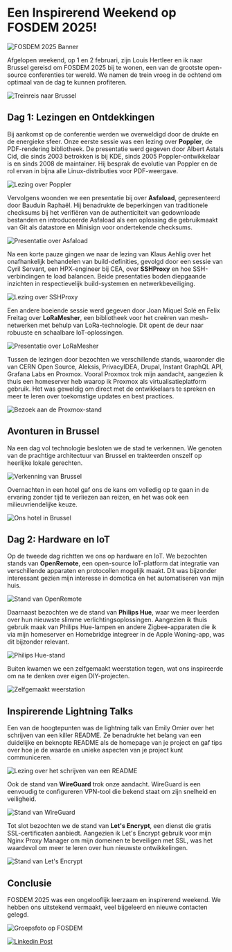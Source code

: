 # Een Inspirerend Weekend op FOSDEM 2025!

![FOSDEM 2025 Banner](fotos/fosdem_banner.jpg)

Afgelopen weekend, op 1 en 2 februari, zijn Louis Hertleer en ik naar Brussel gereisd om FOSDEM 2025 bij te wonen, een van de grootste open-source conferenties ter wereld. We namen de trein vroeg in de ochtend om optimaal van de dag te kunnen profiteren.

![Treinreis naar Brussel](fotos/train_to_brussels.jpg)

## Dag 1: Lezingen en Ontdekkingen

Bij aankomst op de conferentie werden we overweldigd door de drukte en de energieke sfeer. Onze eerste sessie was een lezing over **Poppler**, de PDF-rendering bibliotheek. De presentatie werd gegeven door Albert Astals Cid, die sinds 2003 betrokken is bij KDE, sinds 2005 Poppler-ontwikkelaar is en sinds 2008 de maintainer. Hij besprak de evolutie van Poppler en de rol ervan in bijna alle Linux-distributies voor PDF-weergave.

![Lezing over Poppler](fotos/poppler_talk.jpg)

Vervolgens woonden we een presentatie bij over **Asfaload**, gepresenteerd door Bauduin Raphaël. Hij benadrukte de beperkingen van traditionele checksums bij het verifiëren van de authenticiteit van gedownloade bestanden en introduceerde Asfaload als een oplossing die gebruikmaakt van Git als datastore en Minisign voor ondertekende checksums.

![Presentatie over Asfaload](fotos/asfaload_presentation.jpg)

Na een korte pauze gingen we naar de lezing van Klaus Aehlig over het onafhankelijk behandelen van build-definities, gevolgd door een sessie van Cyril Servant, een HPX-engineer bij CEA, over **SSHProxy** en hoe SSH-verbindingen te load balancen. Beide presentaties boden diepgaande inzichten in respectievelijk build-systemen en netwerkbeveiliging.

![Lezing over SSHProxy](fotos/sshproxy_talk.jpg)

Een andere boeiende sessie werd gegeven door Joan Miquel Solé en Felix Freitag over **LoRaMesher**, een bibliotheek voor het creëren van mesh-netwerken met behulp van LoRa-technologie. Dit opent de deur naar robuuste en schaalbare IoT-oplossingen.

![Presentatie over LoRaMesher](fotos/loramesher_presentation.jpg)

Tussen de lezingen door bezochten we verschillende stands, waaronder die van CERN Open Source, Aleksis, PrivacyIDEA, Drupal, Instant GraphQL API, Grafana Labs en Proxmox. Vooral Proxmox trok mijn aandacht, aangezien ik thuis een homeserver heb waarop ik Proxmox als virtualisatieplatform gebruik. Het was geweldig om direct met de ontwikkelaars te spreken en meer te leren over toekomstige updates en best practices.

![Bezoek aan de Proxmox-stand](fotos/proxmox_stand.jpg)

## Avonturen in Brussel

Na een dag vol technologie besloten we de stad te verkennen. We genoten van de prachtige architectuur van Brussel en trakteerden onszelf op heerlijke lokale gerechten.

![Verkenning van Brussel](fotos/brussels_exploration.jpg)

Overnachten in een hotel gaf ons de kans om volledig op te gaan in de ervaring zonder tijd te verliezen aan reizen, en het was ook een milieuvriendelijke keuze.

![Ons hotel in Brussel](fotos/hotel_brussels.jpg)

## Dag 2: Hardware en IoT

Op de tweede dag richtten we ons op hardware en IoT. We bezochten stands van **OpenRemote**, een open-source IoT-platform dat integratie van verschillende apparaten en protocollen mogelijk maakt. Dit was bijzonder interessant gezien mijn interesse in domotica en het automatiseren van mijn huis.

![Stand van OpenRemote](fotos/openremote_stand.jpg)

Daarnaast bezochten we de stand van **Philips Hue**, waar we meer leerden over hun nieuwste slimme verlichtingsoplossingen. Aangezien ik thuis gebruik maak van Philips Hue-lampen en andere Zigbee-apparaten die ik via mijn homeserver en Homebridge integreer in de Apple Woning-app, was dit bijzonder relevant.

![Philips Hue-stand](fotos/philips_hue_stand.jpg)

Buiten kwamen we een zelfgemaakt weerstation tegen, wat ons inspireerde om na te denken over eigen DIY-projecten.

![Zelfgemaakt weerstation](fotos/diy_weather_station.jpg)

## Inspirerende Lightning Talks

Een van de hoogtepunten was de lightning talk van Emily Omier over het schrijven van een killer README. Ze benadrukte het belang van een duidelijke en beknopte README als de homepage van je project en gaf tips over hoe je de waarde en unieke aspecten van je project kunt communiceren.

![Lezing over het schrijven van een README](fotos/readme_talk.jpg)

Ook de stand van **WireGuard** trok onze aandacht. WireGuard is een eenvoudig te configureren VPN-tool die bekend staat om zijn snelheid en veiligheid.

![Stand van WireGuard](fotos/wireguard_stand.jpg)

Tot slot bezochten we de stand van **Let's Encrypt**, een dienst die gratis SSL-certificaten aanbiedt. Aangezien ik Let's Encrypt gebruik voor mijn Nginx Proxy Manager om mijn domeinen te beveiligen met SSL, was het waardevol om meer te leren over hun nieuwste ontwikkelingen.

![Stand van Let's Encrypt](fotos/letsencrypt_stand.jpg)

## Conclusie

FOSDEM 2025 was een ongelooflijk leerzaam en inspirerend weekend. We hebben ons uitstekend vermaakt, veel bijgeleerd en nieuwe contacten gelegd.

![Groepsfoto op FOSDEM](fotos/group_photo_fosdem.jpg)

[![Linkedin Post](fotos/fosdemLinkedin.jpg)]([fotos/certificate.pdf](https://www.linkedin.com/feed/update/urn:li:activity:7293329037379129345/))
